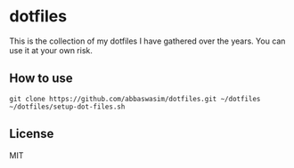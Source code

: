 # dotfiles

This is the collection of my dotfiles I have gathered over the years. You can use it at your own risk.

## How to use

`
git clone https://github.com/abbaswasim/dotfiles.git ~/dotfiles
~/dotfiles/setup-dot-files.sh
`

## License

MIT
